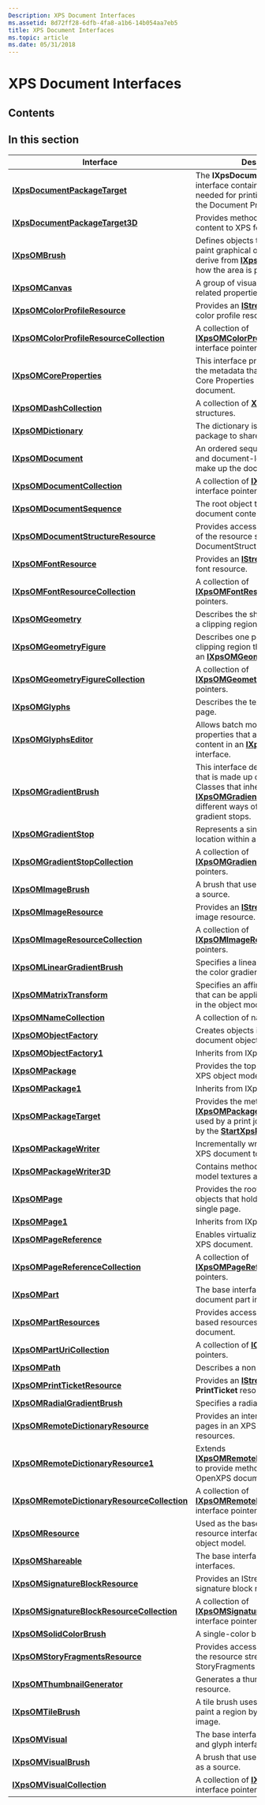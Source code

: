 ```yaml
---
Description: XPS Document Interfaces
ms.assetid: 8d72ff28-6dfb-4fa8-a1b6-14b054aa7eb5
title: XPS Document Interfaces
ms.topic: article
ms.date: 05/31/2018
---
```


# XPS Document Interfaces

## Contents

## In this section



| Interface                                                                                               | Description                                                                                                                                                                                                            |
|---------------------------------------------------------------------------------------------------------|------------------------------------------------------------------------------------------------------------------------------------------------------------------------------------------------------------------------|
| [**IXpsDocumentPackageTarget**](/windows/desktop/api/Xpsobjectmodel_1/nn-xpsobjectmodel_1-ixpsdocumentpackagetarget)<br/>                               | The **IXpsDocumentPackageTarget** interface contains the elements needed for printing XPS content in the Document Printing model.<br/>                                                                           |
| [**IXpsDocumentPackageTarget3D**](/windows/desktop/api/XpsObjectModel_2/nn-xpsobjectmodel_2-ixpsdocumentpackagetarget3d)<br/>                           | Provides methods for sending 3D content to XPS for printing.<br/>                                                                                                                                                |
| [**IXpsOMBrush**](/windows/desktop/api/xpsobjectmodel/nn-xpsobjectmodel-ixpsombrush)<br/>                                                           | Defines objects that are used to paint graphical objects. Classes that derive from [**IXpsOMBrush**](/windows/desktop/api/xpsobjectmodel/nn-xpsobjectmodel-ixpsombrush) describe how the area is painted. <br/>                                                    |
| [**IXpsOMCanvas**](/windows/desktop/api/xpsobjectmodel/nn-xpsobjectmodel-ixpsomcanvas)<br/>                                                         | A group of visual elements and related properties.<br/>                                                                                                                                                          |
| [**IXpsOMColorProfileResource**](/windows/desktop/api/xpsobjectmodel/nn-xpsobjectmodel-ixpsomcolorprofileresource)<br/>                             | Provides an [**IStream**](/windows/desktop/api/objidl/nn-objidl-istream) interface to a color profile resource.<br/>                                                                                                                               |
| [**IXpsOMColorProfileResourceCollection**](/windows/desktop/api/xpsobjectmodel/nn-xpsobjectmodel-ixpsomcolorprofileresourcecollection)<br/>         | A collection of [**IXpsOMColorProfileResource**](/windows/desktop/api/xpsobjectmodel/nn-xpsobjectmodel-ixpsomcolorprofileresource) interface pointers.<br/>                                                                                                        |
| [**IXpsOMCoreProperties**](/windows/desktop/api/xpsobjectmodel/nn-xpsobjectmodel-ixpsomcoreproperties)<br/>                                         | This interface provides access to the metadata that is stored in the Core Properties part of the XPS document.<br/>                                                                                              |
| [**IXpsOMDashCollection**](/windows/desktop/api/xpsobjectmodel/nn-xpsobjectmodel-ixpsomdashcollection)<br/>                                         | A collection of [**XPS\_DASH**](/windows/win32/api/xpsobjectmodel/ns-xpsobjectmodel-xps_dash) structures.<br/>                                                                                                                                                   |
| [**IXpsOMDictionary**](/windows/desktop/api/xpsobjectmodel/nn-xpsobjectmodel-ixpsomdictionary)<br/>                                                 | The dictionary is used by an XPS package to share resources.<br/>                                                                                                                                                |
| [**IXpsOMDocument**](/windows/desktop/api/xpsobjectmodel/nn-xpsobjectmodel-ixpsomdocument)<br/>                                                     | An ordered sequence of fixed pages and document-level resources that make up the document.<br/>                                                                                                                  |
| [**IXpsOMDocumentCollection**](/windows/desktop/api/xpsobjectmodel/nn-xpsobjectmodel-ixpsomdocumentcollection)<br/>                                 | A collection of [**IXpsOMDocument**](/windows/desktop/api/xpsobjectmodel/nn-xpsobjectmodel-ixpsomdocument) interface pointers.<br/>                                                                                                                                |
| [**IXpsOMDocumentSequence**](/windows/desktop/api/xpsobjectmodel/nn-xpsobjectmodel-ixpsomdocumentsequence)<br/>                                     | The root object that has the XPS document content.<br/>                                                                                                                                                          |
| [**IXpsOMDocumentStructureResource**](/windows/desktop/api/xpsobjectmodel/nn-xpsobjectmodel-ixpsomdocumentstructureresource)<br/>                   | Provides access to the XML content of the resource stream of the DocumentStructure part.<br/>                                                                                                                    |
| [**IXpsOMFontResource**](/windows/desktop/api/xpsobjectmodel/nn-xpsobjectmodel-ixpsomfontresource)<br/>                                             | Provides an [**IStream**](/windows/desktop/api/objidl/nn-objidl-istream) interface to a font resource.<br/>                                                                                                                                        |
| [**IXpsOMFontResourceCollection**](/windows/desktop/api/xpsobjectmodel/nn-xpsobjectmodel-ixpsomfontresourcecollection)<br/>                         | A collection of [**IXpsOMFontResource**](/windows/desktop/api/xpsobjectmodel/nn-xpsobjectmodel-ixpsomfontresource) interface pointers.<br/>                                                                                                                        |
| [**IXpsOMGeometry**](/windows/desktop/api/xpsobjectmodel/nn-xpsobjectmodel-ixpsomgeometry)<br/>                                                     | Describes the shape of a path or of a clipping region.<br/>                                                                                                                                                      |
| [**IXpsOMGeometryFigure**](/windows/desktop/api/xpsobjectmodel/nn-xpsobjectmodel-ixpsomgeometryfigure)<br/>                                         | Describes one portion of the path or clipping region that is specified by an [**IXpsOMGeometry**](/windows/desktop/api/xpsobjectmodel/nn-xpsobjectmodel-ixpsomgeometry) interface.<br/>                                                                            |
| [**IXpsOMGeometryFigureCollection**](/windows/desktop/api/xpsobjectmodel/nn-xpsobjectmodel-ixpsomgeometryfigurecollection)<br/>                     | A collection of [**IXpsOMGeometryFigure**](/windows/desktop/api/xpsobjectmodel/nn-xpsobjectmodel-ixpsomgeometryfigure) interface pointers.<br/>                                                                                                                    |
| [**IXpsOMGlyphs**](/windows/desktop/api/xpsobjectmodel/nn-xpsobjectmodel-ixpsomglyphs)<br/>                                                         | Describes the text that appears on a page.<br/>                                                                                                                                                                  |
| [**IXpsOMGlyphsEditor**](/windows/desktop/api/xpsobjectmodel/nn-xpsobjectmodel-ixpsomglyphseditor)<br/>                                             | Allows batch modification of properties that affect the text content in an [**IXpsOMGlyphs**](/windows/desktop/api/xpsobjectmodel/nn-xpsobjectmodel-ixpsomglyphs) interface.<br/>                                                                                  |
| [**IXpsOMGradientBrush**](/windows/desktop/api/xpsobjectmodel/nn-xpsobjectmodel-ixpsomgradientbrush)<br/>                                           | This interface describes a gradient that is made up of gradient stops. Classes that inherit from [**IXpsOMGradientBrush**](/windows/desktop/api/xpsobjectmodel/nn-xpsobjectmodel-ixpsomgradientbrush) specify different ways of interpreting gradient stops.<br/>  |
| [**IXpsOMGradientStop**](/windows/desktop/api/xpsobjectmodel/nn-xpsobjectmodel-ixpsomgradientstop)<br/>                                             | Represents a single color and location within a gradient.<br/>                                                                                                                                                   |
| [**IXpsOMGradientStopCollection**](/windows/desktop/api/xpsobjectmodel/nn-xpsobjectmodel-ixpsomgradientstopcollection)<br/>                         | A collection of [**IXpsOMGradientStop**](/windows/desktop/api/xpsobjectmodel/nn-xpsobjectmodel-ixpsomgradientstop) interface pointers.<br/>                                                                                                                        |
| [**IXpsOMImageBrush**](/windows/desktop/api/xpsobjectmodel/nn-xpsobjectmodel-ixpsomimagebrush)<br/>                                                 | A brush that uses a raster image as a source.<br/>                                                                                                                                                               |
| [**IXpsOMImageResource**](/windows/desktop/api/xpsobjectmodel/nn-xpsobjectmodel-ixpsomimageresource)<br/>                                           | Provides an [**IStream**](/windows/desktop/api/objidl/nn-objidl-istream) interface to an image resource.<br/>                                                                                                                                      |
| [**IXpsOMImageResourceCollection**](/windows/desktop/api/xpsobjectmodel/nn-xpsobjectmodel-ixpsomimageresourcecollection)<br/>                       | A collection of [**IXpsOMImageResource**](/windows/desktop/api/xpsobjectmodel/nn-xpsobjectmodel-ixpsomimageresource) interface pointers.<br/>                                                                                                                      |
| [**IXpsOMLinearGradientBrush**](/windows/desktop/api/xpsobjectmodel/nn-xpsobjectmodel-ixpsomlineargradientbrush)<br/>                               | Specifies a linear gradient, which is the color gradient along a vector.<br/>                                                                                                                                    |
| [**IXpsOMMatrixTransform**](/windows/desktop/api/xpsobjectmodel/nn-xpsobjectmodel-ixpsommatrixtransform)<br/>                                       | Specifies an affine matrix transform that can be applied to other objects in the object model.<br/>                                                                                                              |
| [**IXpsOMNameCollection**](/windows/desktop/api/xpsobjectmodel/nn-xpsobjectmodel-ixpsomnamecollection)<br/>                                         | A collection of name strings.<br/>                                                                                                                                                                               |
| [**IXpsOMObjectFactory**](/windows/desktop/api/xpsobjectmodel/nn-xpsobjectmodel-ixpsomobjectfactory)<br/>                                           | Creates objects in the XPS document object model.<br/>                                                                                                                                                           |
| [**IXpsOMObjectFactory1**](/windows/desktop/api/XpsObjectModel_1/nn-xpsobjectmodel_1-ixpsomobjectfactory1)<br/>                                         | Inherits from IXpsOMObjectFactory. <br/>                                                                                                                                                                         |
| [**IXpsOMPackage**](/windows/desktop/api/xpsobjectmodel/nn-xpsobjectmodel-ixpsompackage)<br/>                                                       | Provides the top-level entry into the XPS object model tree.<br/>                                                                                                                                                |
| [**IXpsOMPackage1**](/windows/desktop/api/XpsObjectModel_1/nn-xpsobjectmodel_1-ixpsompackage1)<br/>                                                     | Inherits from IXpsOMPackage. <br/>                                                                                                                                                                               |
| [**IXpsOMPackageTarget**](/windows/win32/api/xpsobjectmodel/nn-xpsobjectmodel-ixpsompackagetarget)<br/>                                           | Provides the method to create an [**IXpsOMPackageWriter**](/windows/desktop/api/xpsobjectmodel/nn-xpsobjectmodel-ixpsompackagewriter) that can be used by a print job that was created by the [**StartXpsPrintJob1**](/windows/win32/api/xpsprint/nf-xpsprint-startxpsprintjob1) function.<br/> |
| [**IXpsOMPackageWriter**](/windows/desktop/api/xpsobjectmodel/nn-xpsobjectmodel-ixpsompackagewriter)<br/>                                           | Incrementally writes the parts of an XPS document to a package file.<br/>                                                                                                                                        |
| [**IXpsOMPackageWriter3D**](/windows/desktop/api/XpsObjectModel_2/nn-xpsobjectmodel_2-ixpsompackagewriter3d)<br/>                                       | Contains methods that support model textures and print ticket.<br/>                                                                                                                                              |
| [**IXpsOMPage**](/windows/desktop/api/xpsobjectmodel/nn-xpsobjectmodel-ixpsompage)<br/>                                                             | Provides the root node of a tree of objects that hold the contents of a single page. <br/>                                                                                                                       |
| [**IXpsOMPage1**](/windows/desktop/api/XpsObjectModel_1/nn-xpsobjectmodel_1-ixpsompage1)<br/>                                                           | Inherits from IXpsOMPage. <br/>                                                                                                                                                                                  |
| [**IXpsOMPageReference**](/windows/desktop/api/xpsobjectmodel/nn-xpsobjectmodel-ixpsompagereference)<br/>                                           | Enables virtualization of pages in an XPS document.<br/>                                                                                                                                                         |
| [**IXpsOMPageReferenceCollection**](/windows/desktop/api/xpsobjectmodel/nn-xpsobjectmodel-ixpsompagereferencecollection)<br/>                       | A collection of [**IXpsOMPageReference**](/windows/desktop/api/xpsobjectmodel/nn-xpsobjectmodel-ixpsompagereference) interface pointers.<br/>                                                                                                                      |
| [**IXpsOMPart**](/windows/desktop/api/xpsobjectmodel/nn-xpsobjectmodel-ixpsompart)<br/>                                                             | The base interface for all XPS document part interfaces.<br/>                                                                                                                                                    |
| [**IXpsOMPartResources**](/windows/desktop/api/xpsobjectmodel/nn-xpsobjectmodel-ixpsompartresources)<br/>                                           | Provides access to all shared, part-based resources of the XPS document.<br/>                                                                                                                                    |
| [**IXpsOMPartUriCollection**](/windows/desktop/api/xpsobjectmodel/nn-xpsobjectmodel-ixpsomparturicollection)<br/>                                   | A collection of [**IOpcPartUri**](/previous-versions/windows/desktop/api/msopc/nn-msopc-iopcparturi) interface pointers.<br/>                                                                                                                                      |
| [**IXpsOMPath**](/windows/desktop/api/xpsobjectmodel/nn-xpsobjectmodel-ixpsompath)<br/>                                                             | Describes a non-text visual item.<br/>                                                                                                                                                                           |
| [**IXpsOMPrintTicketResource**](/windows/desktop/api/xpsobjectmodel/nn-xpsobjectmodel-ixpsomprintticketresource)<br/>                               | Provides an [**IStream**](/windows/desktop/api/objidl/nn-objidl-istream) interface to a **PrintTicket** resource.<br/>                                                                                                                             |
| [**IXpsOMRadialGradientBrush**](/windows/desktop/api/xpsobjectmodel/nn-xpsobjectmodel-ixpsomradialgradientbrush)<br/>                               | Specifies a radial gradient.<br/>                                                                                                                                                                                |
| [**IXpsOMRemoteDictionaryResource**](/windows/desktop/api/xpsobjectmodel/nn-xpsobjectmodel-ixpsomremotedictionaryresource)<br/>                     | Provides an interface that enables pages in an XPS package to share resources.<br/>                                                                                                                              |
| [**IXpsOMRemoteDictionaryResource1**](/windows/desktop/api/XpsObjectModel_1/nn-xpsobjectmodel_1-ixpsomremotedictionaryresource1)<br/>                   | Extends [**IXpsOMRemoteDictionaryResource**](/windows/desktop/api/xpsobjectmodel/nn-xpsobjectmodel-ixpsomremotedictionaryresource) to provide methods that support OpenXPS documents.<br/>                                                                         |
| [**IXpsOMRemoteDictionaryResourceCollection**](/windows/desktop/api/xpsobjectmodel/nn-xpsobjectmodel-ixpsomremotedictionaryresourcecollection)<br/> | A collection of [**IXpsOMRemoteDictionaryResource**](/windows/desktop/api/xpsobjectmodel/nn-xpsobjectmodel-ixpsomremotedictionaryresource) interface pointers.<br/>                                                                                                |
| [**IXpsOMResource**](/windows/win32/api/xpsobjectmodel/nn-xpsobjectmodel-ixpsomresource)<br/>                                                     | Used as the base interface for the resource interfaces of the XPS object model.<br/>                                                                                                                             |
| [**IXpsOMShareable**](/windows/desktop/api/xpsobjectmodel/nn-xpsobjectmodel-ixpsomshareable)<br/>                                                   | The base interface for sharable interfaces.<br/>                                                                                                                                                                 |
| [**IXpsOMSignatureBlockResource**](/windows/desktop/api/xpsobjectmodel/nn-xpsobjectmodel-ixpsomsignatureblockresource)<br/>                         | Provides an IStream interface to a signature block resource.<br/>                                                                                                                                                |
| [**IXpsOMSignatureBlockResourceCollection**](/windows/desktop/api/xpsobjectmodel/nn-xpsobjectmodel-ixpsomsignatureblockresourcecollection)<br/>     | A collection of [**IXpsOMSignatureBlockResource**](/windows/desktop/api/xpsobjectmodel/nn-xpsobjectmodel-ixpsomsignatureblockresource) interface pointers.<br/>                                                                                                    |
| [**IXpsOMSolidColorBrush**](/windows/desktop/api/xpsobjectmodel/nn-xpsobjectmodel-ixpsomsolidcolorbrush)<br/>                                       | A single-color brush.<br/>                                                                                                                                                                                       |
| [**IXpsOMStoryFragmentsResource**](/windows/desktop/api/xpsobjectmodel/nn-xpsobjectmodel-ixpsomstoryfragmentsresource)<br/>                         | Provides access to the content of the resource stream of a page's StoryFragments part.<br/>                                                                                                                      |
| [**IXpsOMThumbnailGenerator**](/windows/desktop/api/xpsobjectmodel/nn-xpsobjectmodel-ixpsomthumbnailgenerator)<br/>                                 | Generates a thumbnail image resource.<br/>                                                                                                                                                                       |
| [**IXpsOMTileBrush**](/windows/desktop/api/xpsobjectmodel/nn-xpsobjectmodel-ixpsomtilebrush)<br/>                                                   | A tile brush uses a visual image to paint a region by repeating the image. <br/>                                                                                                                                 |
| [**IXpsOMVisual**](/windows/desktop/api/xpsobjectmodel/nn-xpsobjectmodel-ixpsomvisual)<br/>                                                         | The base interface for path, canvas, and glyph interfaces.<br/>                                                                                                                                                  |
| [**IXpsOMVisualBrush**](/windows/desktop/api/xpsobjectmodel/nn-xpsobjectmodel-ixpsomvisualbrush)<br/>                                               | A brush that uses a visual element as a source.<br/>                                                                                                                                                             |
| [**IXpsOMVisualCollection**](/windows/desktop/api/xpsobjectmodel/nn-xpsobjectmodel-ixpsomvisualcollection)<br/>                                     | A collection of [**IXpsOMVisual**](/windows/desktop/api/xpsobjectmodel/nn-xpsobjectmodel-ixpsomvisual) interface pointers.<br/>                                                                                                                                    |



 

 

